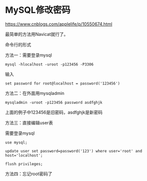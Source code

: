 # MySQL修改密码

https://www.cnblogs.com/applelife/p/10550674.html

最简单的方法用Navicat就行了。

命令行的形式

方法一：需要登录mysql

```
mysql -hlocalhost -uroot -p123456 -P3306
```

输入

```mysql
set password for root@localhost = password('123456')
```



方法二：在外面用mysqladmin

```
mysqladmin -uroot -p123456 password asdfghjk
```

上面的例子中123456是旧密码，asdfghjk是新密码



方法三：直接编辑user表

需要登录mysql

```
use mysql;

update user set password=password('123') where user='root' and host='localhost';

flush privileges;
```



方法四：忘记root密码了

